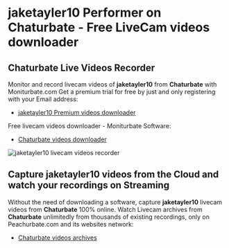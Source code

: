 # jaketayler10 Performer on Chaturbate - Free LiveCam videos downloader

## Chaturbate Live Videos Recorder

Monitor and record livecam videos of **jaketayler10** from **Chaturbate** with Moniturbate.com
Get a premium trial for free by just and only registering with your Email address:
* [jaketayler10 Premium videos downloader](https://moniturbate.com/request-demo-licence-key.html)

Free livecam videos downloader - Moniturbate Software:
* [Chaturbate videos downloader](https://moniturbate.com/moniturbate-download-software.html)

![jaketayler10 livecam videos recorder](https://peachurnet.com/templates/moniturbate-software.png)


## Capture jaketayler10 videos from the Cloud and watch your recordings on Streaming

Without the need of downloading a software, capture **jaketayler10** livecam videos from **Chaturbate** 100% online.
Watch Livecam archives from **Chaturbate** unlimitedly from thousands of existing recordings, only on Peachurbate.com and its websites network:
* [Chaturbate videos archives](https://peachurnet.com/)